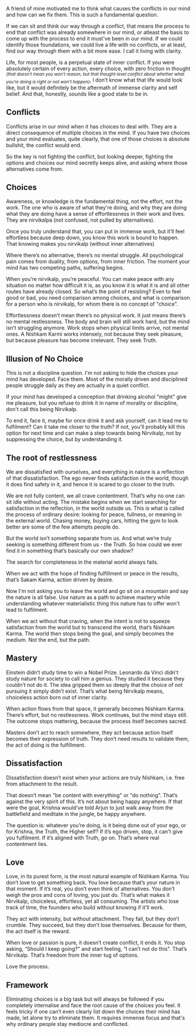 A friend of mine motivated me to think what causes the conflicts in our mind and how can we fix them. This is such a fundamental question. 

If we can sit and think our way through a conflict, that means the process to end that conflict was already somewhere in our mind, or atleast the basis to come up with the process to end it must've been in our mind. If we could identify those foundations, we could live a life with no conflicts, or at least, find our way through them with a bit more ease. I call it living with clarity.

Life, for most people, is a perpetual state of inner conflict. If you were absolutely certain of every action, every choice, with zero friction in thought <sub>_(that doesn’t mean you won’t reason, but that thought-level conflict about whether what you’re doing is right or not won’t happen)_</sub>, I don’t know what that life would look like, but it would definitely be the aftermath of immense clarity and self belief. And that, honestly, sounds like a good state to be in.

## Conflicts

Conflicts arise in our mind when it has choices to deal with. They are a direct consequence of multiple choices in the mind. If you have two choices and your mind evaluates, quite clearly, that one of those choices is absolute bullshit, the conflict would end. 

So the key is not fighting the conflict, but looking deeper, fighting the options and choices our mind secretly keeps alive, and asking where those alternatives come from.

## Choices

Awareness, or knowledge is the fundamental thing, not the effort, not the work. The one who is aware of what they're doing, and why they are doing what they are doing have a sense of effortlessness in their work and lives. They are nirvikalpa (not confused, not pulled by alternatives). 

Once you truly understand that, you can put in immense work, but it’ll feel effortless because deep down, you know this work is bound to happen. That knowing makes you nirvikalp (without inner alternatives)

Where there’s no alternative, there’s no mental struggle. All psychological pain comes from duality, from options, from inner friction. The moment your mind has two competing paths, suffering begins.

When you’re nirvikalp, you’re peaceful. You can make peace with any situation no matter how difficult it is, as you know it is what it is and all other routes have already closed. So what’s the point of resisting? Even to feel good or bad, you need comparison among choices, and what is comparison for a person who is nirvikalp, for whom there is no concept of "choice".

Effortlessness doesn’t mean there’s no physical work. It just means there’s no mental restlessness. The body and brain will still work hard, but the mind isn’t struggling anymore. Work stops when physical limits arrive, not mental ones. A Nishkam Karmi works intensely, not because they seek pleasure, but because pleasure has become irrelevant. They seek Truth.

## Illusion of No Choice

This is not a discipline question. I'm not asking to hide the choices your mind has developed. Face them. Most of the morally driven and disciplined people struggle daily as they are actually in a quiet conflict. 

If your mind has developed a conception that drinking alcohol "might" give me pleasure, but you refuse to drink it in name of morality or discipline, don't call this being Nirvikalp. 

To end it, face it, maybe for once drink it and ask yourself, can it lead me to fulfilment? Can it take me closer to the truth? If not, you'll probably kill this option for next time and can make a step towards being Nirvikalp, not by suppressing the choice, but by understanding it.

## The root of restlessness

We are dissatisfied with ourselves, and everything in nature is a reflection of that dissatisfaction. The ego never finds satisfaction in the world, though it does find safety in it, and hence it is scared to go closer to the truth.  

We are not fully content, we all crave contentment. That’s why no one can sit idle without acting. The mistake begins when we start searching for satisfaction in the reflection, in the world outside us. This is what is called the process of ordinary desire: looking for peace, fullness, or meaning in the external world. Chasing money, buying cars, hitting the gym to look better are some of the few attempts people do. 

But the world isn’t something separate from us. And what we’re truly seeking is something different from us - the Truth. So how could we ever find it in something that’s basically our own shadow?

The search for completeness in the material world always fails.

When we act with the hope of finding fulfillment or peace in the results, that’s Sakam Karma, action driven by desire.

Now I'm not asking you to leave the world and go sit on a mountain and say the nature is all false. Use nature as a path to achieve mastery while understanding whatever materialistic thing this nature has to offer won't lead to fulfilment.

When we act without that craving, when the intent is not to squeeze satisfaction from the world but to transcend the world, that’s Nishkam Karma.
The world then stops being the goal, and simply becomes the medium. Not the end, but the path.

## Mastery

Einstein didn’t study time to win a Nobel Prize. Leonardo da Vinci didn't study nature for society to call him a genius. They studied it because they couldn’t not do it. The idea gripped them so deeply that the choice of not pursuing it simply didn’t exist. That’s what being Nirvikalp means, choiceless action born out of inner clarity.

When action flows from that space, it generally becomes Nishkam Karma. There’s effort, but no restlessness. Work continues, but the mind stays still. The outcome stops mattering, because the process itself becomes sacred.

Masters don’t act to reach somewhere, they act because action itself becomes their expression of truth. They don’t need results to validate them, the act of doing is the fulfillment.

## Dissatisfaction

Dissatisfaction doesn’t exist when your actions are truly Nishkam, i.e. free from attachment to the result.

That doesn’t mean "be content with everything" or "do nothing". That’s against the very spirit of this. It’s not about being happy anywhere. If that were the goal, Krishna would’ve told Arjun to just walk away from the battlefield and meditate in the jungle, be happy anywhere.

The question is: whatever you’re doing, is it being done out of your ego, or for Krishna, the Truth, the Higher self? If it’s ego driven, stop, it can't give you fulfilment. If it’s aligned with Truth, go on. That’s where real contentment lies.

## Love

Love, in its purest form, is the most natural example of Nishkam Karma. You don’t love to get something back. You love because that’s your nature in that moment. If it’s real, you don’t even think of alternatives. You don’t weigh the pros and cons of loving, you just do. That’s what makes it Nirvikalp, choiceless, effortless, yet all consuming. The artists who lose track of time, the founders who build without knowing if it’ll work.

They act with intensity, but without attachment. They fail, but they don’t crumble. They succeed, but they don’t lose themselves. Because for them, the act itself is the reward.

When love or passion is pure, it doesn’t create conflict, it ends it. You stop asking, “Should I keep going?" and start feeling, “I can’t not do this". That’s Nirvikalp. That’s freedom from the inner tug of options.

Love the process.

## Framework

Eliminating choices is a big task but will always be followed if you completely internalise and face the root cause of the choices you feel. It feels tricky if one can’t even clearly list down the choices their mind has made, let alone try to eliminate them. It requires immense focus and that's why ordinary people stay mediocre and conflicted.
